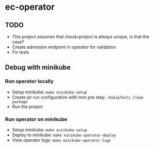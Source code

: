 # ec-operator

## TODO

* This project assumes that cloud+project is always unique, is that the case?
* Create admission endpoint in operator for validation
* Fix tests

## Debug with minikube

### Run operator locally
* Setup minikube: `make minikube-setup`
* Create jar run configuration with mvn pre step: `-DskipTests clean package`
* Run the project

### Run operator on minikube
* Setup minikube: `make minikube-setup`
* Deploy to minikube: `make minikube-operator-deploy`
* View operator logs: `make minikube-operator-logs`